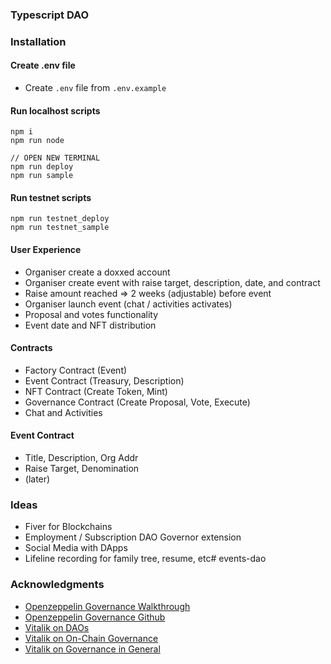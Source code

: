 ### Typescript DAO

### Installation
#### Create .env file
* Create ```.env``` file from ```.env.example```
#### Run localhost scripts
```
npm i
npm run node

// OPEN NEW TERMINAL
npm run deploy
npm run sample
```
#### Run testnet scripts
```
npm run testnet_deploy
npm run testnet_sample
```

#### User Experience

- Organiser create a doxxed account
- Organiser create event with raise target, description, date, and contract
- Raise amount reached => 2 weeks (adjustable) before event
- Organiser launch event (chat / activities activates)
- Proposal and votes functionality
- Event date and NFT distribution

#### Contracts

- Factory Contract (Event)
- Event Contract (Treasury, Description)
- NFT Contract (Create Token, Mint)
- Governance Contract (Create Proposal, Vote, Execute)
- Chat and Activities

#### Event Contract

- Title, Description, Org Addr
- Raise Target, Denomination
- (later)

### Ideas

- Fiver for Blockchains
- Employment / Subscription DAO Governor extension
- Social Media with DApps
- Lifeline recording for family tree, resume, etc# events-dao

### Acknowledgments

- [Openzeppelin Governance Walkthrough](https://docs.openzeppelin.com/contracts/4.x/governance)
- [Openzeppelin Governance Github](https://github.com/OpenZeppelin/openzeppelin-contracts/tree/master/contracts/governance)
- [Vitalik on DAOs](https://blog.ethereum.org/2014/05/06/daos-dacs-das-and-more-an-incomplete-terminology-guide/)
- [Vitalik on On-Chain Governance](https://vitalik.ca/general/2021/08/16/voting3.html)
- [Vitalik on Governance in General](https://vitalik.ca/general/2017/12/17/voting.html)
